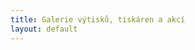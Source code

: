 ```yaml
---
title: Galerie výtisků, tiskáren a akcí
layout: default
---
```


<h3 id="picasaTitle"></h3>
<pre id="picasaSubtitle"></pre>
<div id="picasaPhotos"> </div>
<script type="text/javascript">loadPicasaAlbum("109925005030539246131","SlavnostniOtevreni");</script>
